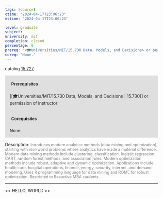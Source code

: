 ```yaml
---
tags: [course]
ctime: "2024-04-17T23:06:23"
mstime: "2024-04-17T23:06:23"

level: graduate
subject: 
university: mit
completion: closed
percentage: 0
prereq: "<🎓Universities/MIT/15.730 Data, Models, and Decisions> or permission of instructor"
coreq: "None."
---
```


catalog [15.727](http://student.mit.edu/catalog/m15c.html#15.727)

<span style="display: block; padding: 15px; background-color: rgb(100, 100, 100, 0.2);"><font id="m_prereq1253_0" style="display: block; font-family: Arial, sans-serif; font-weight: bold; padding: 5px">Prerequisites</font><br><span id="prereq1253_0">[[🎓Universities/MIT/15.730 Data, Models, and Decisions | 15.730]] or permission of instructor</span></span>
<span style="display: block; padding: 15px; background-color: rgb(100, 100, 100, 0.2);"><font id="m_coreq1253_0" style="display: block; font-family: Arial, sans-serif; font-weight: bold; padding: 5px">Corequisites</font><br><span id="coreq1253_0">None.</span></span>

<font style="">Description:</font>
<font style="color: grey; font-size: 0.8rem;">Introduces modern analytics methods (data mining and optimization), starting with real-world problems where analytics have made a material difference. Modern data mining methods include clustering, classification, logistic regression, CART, random forest methods, and association rules. Modern optimization methods include robust, adaptive and dynamic optimization. Applications include health care, hospital operations, finance, energy, security, internet, and demand modeling. Uses R programming language for data mining and ROME for robust optimization. Restricted to Exeuctive MBA students.</font>



---

<< HELLO, WORLD >>
